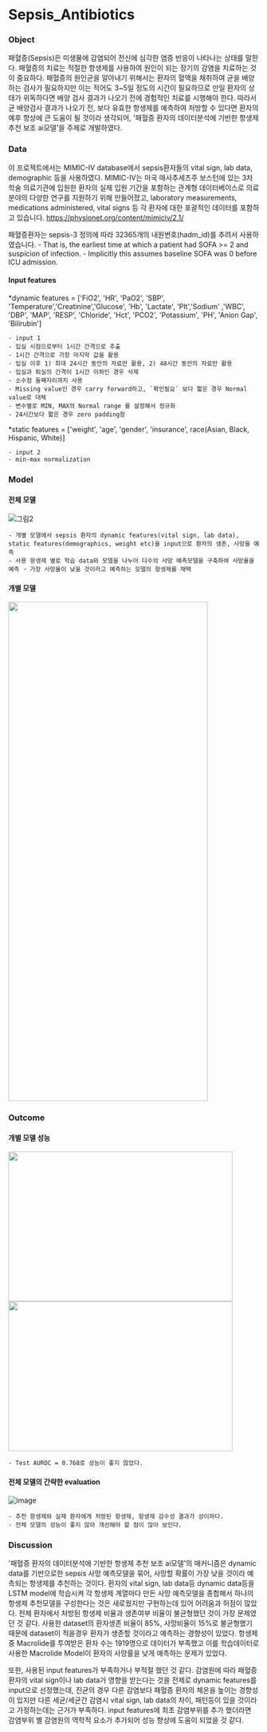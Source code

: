 # Sepsis_Antibiotics

### Object

패혈증(Sepsis)은 미생물에 감염되어 전신에 심각한 염증 반응이 나타나는 상태를 말한다.
패혈증의 치료는 적절한 항생제를 사용하여 원인이 되는 장기의 감염을 치료하는 것이 중요하다.
패혈증의 원인균을 알아내기 위해서는 환자의 혈액을 채취하여 균을 배양하는 검사가 필요하지만
이는 적어도 3~5일 정도의 시간이 필요하므로 만일 환자의 상태가 위독하다면 배양 검사 결과가 나오기 전에 경험적인 치료를 시행해야 한다.
따라서 균 배양검사 결과가 나오기 전, 보다 유효한 항생제를 예측하여 처방할 수 있다면 환자의 예후 향상에 큰 도움이 될 것이라 생각되어,
'패혈증 환자의 데이터분석에 기반한 항생제 추천 보조 ai모델'을 주제로 개발하였다.

### Data

이 프로젝트에서는 MIMIC-IV database에서 sepsis환자들의 vital sign, lab data, demographic 등을 사용하였다. 
MIMIC-IV는 미국 매사추세츠주 보스턴에 있는 3차 학술 의료기관에 입원한 환자의 실제 입원 기간을 포함하는 관계형 데이터베이스로
의료 분야의 다양한 연구를 지원하기 위해 만들어졌고, laboratory measurements, medications administered, vital signs 등 각 환자에 대한 포괄적인 데이터를 포함하고 있습니다.
https://physionet.org/content/mimiciv/2.1/

패혈증환자는 sepsis-3 정의에 따라 32365개의 내원번호(hadm_id)를 추려서 사용하였습니다.
    - That is, the earliest time at which a patient had SOFA >= 2 and suspicion of infection.
    - Implicitly this assumes baseline SOFA was 0 before ICU admission.

#### Input features

*dynamic features = ['FiO2', 'HR', 'PaO2', 'SBP', 'Temperature','Creatinine','Glucose', 'Hb', 'Lactate', 'Plt','Sodium' ,'WBC', 'DBP', 'MAP', 'RESP', 'Chloride', 'Hct', 'PCO2', 'Potassium', 'PH', 'Anion Gap', 'Bilirubin']

    - input 1
    - 입실 시점으로부터 1시간 간격으로 추출
    - 1시간 간격으로 가장 마지막 값을 활용
    - 입실 이후 1) 최대 24시간 동안의 자료만 활용, 2) 48시간 동안의 자료만 활용
    - 입실과 퇴실의 간격이 1시간 이하인 경우 삭제
    - 소수점 둘째자리까지 사용
    - Missing value인 경우 carry forward하고, `확인필요` 보다 짧은 경우 Normal value로 대체
    - 변수별로 MIN, MAX의 Normal range 를 설정해서 정규화
    - 24시간보다 짧은 경우 zero padding함

*static features = ['weight', 'age', 'gender', 'insurance', race(Asian, Black, Hispanic, White)]

    - input 2
    - min-max normalization

### Model

#### 전체 모델
![그림2](https://user-images.githubusercontent.com/96029849/204230104-bf1383b1-fd3e-47d9-b94a-bdf4ae8e1461.png)

    - 개별 모델에서 sepsis 환자의 dynamic features(vital sign, lab data), static features(demographics, weight etc)을 input으로 환자의 생존, 사망을 예측
    - 사용 항생제 별로 학습 data와 모델을 나누어 다수의 사망 예측모델을 구축하여 사망율을 예측 ➝ 가장 사망율이 낮을 것이라고 예측하는 모델의 항생제를 채택 

#### 개별 모델
<img src="https://user-images.githubusercontent.com/96029849/204230316-2a35dd77-a1e3-427c-b503-e1540a005bbc.png" width="400" height="1000"/>

### Outcome

#### 개별 모델 성능

<img src="https://user-images.githubusercontent.com/96029849/204468615-71d8c7b0-4e51-417a-9e51-00a946b0e1c0.png" width="450" height="300"/>
<img src="https://user-images.githubusercontent.com/96029849/204468800-8aa0170b-ebd6-4d55-9f4f-8a9cad899ef2.png" width="450" height="300"/>

    - Test AUROC = 0.768로 성능이 좋지 않았다.

#### 전체 모델의 간략한 evaluation

![image](https://user-images.githubusercontent.com/96029849/204472799-eeaee4b3-fb1a-488c-bb81-c5a69fcf974d.png)

    - 추천 항생제와 실제 환자에게 처방된 항생제, 항생제 감수성 결과가 상이하다.
    - 전체 모델의 성능이 좋지 않아 개선해야 할 점이 많아 보인다.
    
### Discussion

'패혈증 환자의 데이터분석에 기반한 항생제 추천 보조 ai모델'의 매커니즘은
dynamic data를 기반으로한 sepsis 사망 예측모델을 묶어, 사망할 확률이 가장 낮을 것이라 예측되는 항생제를 추천하는 것이다.
환자의 vital sign, lab data등 dynamic data등을 LSTM model에 학습시켜 각 항생제 계열마다 만든 사망 예측모델을 종합해서 하나의 항생제 추천모델을 구성한다는 것은 새로웠지만
구현하는데 있어 어려움과 허점이 많았다.
전체 환자에서 처방된 항생제 비율과 생존여부 비율이 불균형했던 것이 가장 문제였던 것 같다. 
사용한 dataset의 환자생존 비율이 85%, 사망비율이 15%로 불균형했기 때문에 dataset이 적을경우 환자가 생존할 것이라고 예측하는 경향성이 있었다.
항생제 중 Macrolide를 투여받은 환자 수는 1919명으로 데이터가 부족했고 이를 학습데이터로 사용한 Macrolide Model이 환자의 사망률을 낮게 예측하는 문제가 있었다.

또한, 사용된 input features가 부족하거나 부적절 했던 것 같다. 감염원에 따라 패혈증 환자의 vital sign이나 lab data가 영향을 받는다는 것을 전제로 dynamic features를
input으로 선정했는데, 진균의 경우 다른 감염보다 패혈증 환자의 체온을 높이는 경향성이 있지만 다른 세균/세균간 감염시 vital sign, lab data의 차이, 패턴등이 있을 것이라고
가정하는데는 근거가 부족하다. input features에 최초 감염부위를 추가 했더라면 감염부위 별 감염원의 역학적 요소가 추가되어 성능 향상에 도움이 되었을 것 같다.


